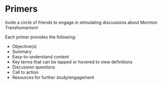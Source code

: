 # Primers

Invite a circle of friends to engage in stimulating discussions about Mormon Transhumanism!

Each primer provides the following:
- Objective(s)
- Summary
- Easy-to-understand content
- Key terms that can be tapped or hovered to view definitions
- Discussion questions
- Call to action
- Resources for further study/engagement
